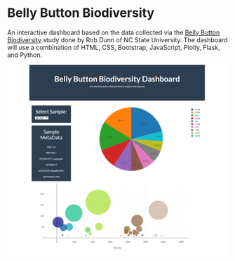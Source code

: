 # Belly Button Biodiversity

An interactive dashboard based on the data collected via the [Belly Button Biodiversity](http://robdunnlab.com/projects/belly-button-biodiversity/) study done by Rob Dunn of NC State University. The dashboard will use a combination of HTML, CSS, Bootstrap, JavaScript, Plotly, Flask, and Python. 



![Alt text](imgs/dashboard-stock.png?raw=true "Dashboard")
